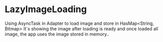 # LazyImageLoading

Using AsyncTask in Adapter to load image and store in HasMap<String, Bitmap>
It´s showing the image after loading is ready and once loaded all image, the app 
uses the image stored in memory..

